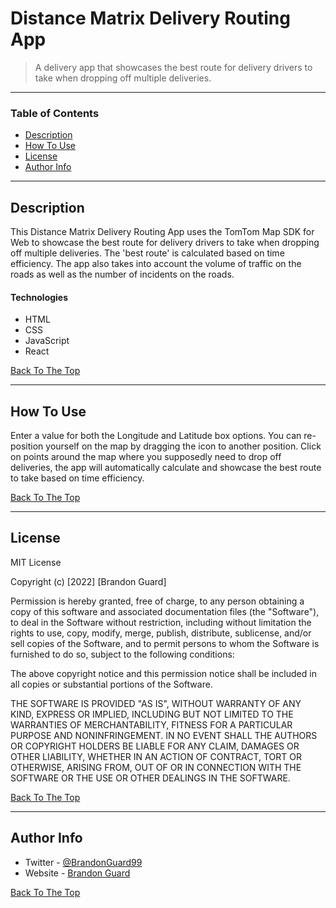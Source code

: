 # Distance Matrix Delivery Routing App

> A delivery app that showcases the best route for delivery drivers to take when dropping off multiple deliveries.

---

### Table of Contents

- [Description](#description)
- [How To Use](#how-to-use)
- [License](#license)
- [Author Info](#author-info)

---

## Description

This Distance Matrix Delivery Routing App uses the TomTom Map SDK for Web to showcase the best route for delivery drivers to take when dropping off multiple deliveries. The 'best route' is calculated based on time efficiency. The app also takes into account the volume of traffic on the roads as well as the number of incidents on the roads.

#### Technologies

- HTML
- CSS
- JavaScript
- React

[Back To The Top](#distance-matrix-delivery-routing-app)

---

## How To Use

Enter a value for both the Longitude and Latitude box options. You can
re-position yourself on the map by dragging the icon to another position.
Click on points around the map where you supposedly need to drop off
deliveries, the app will automatically calculate and showcase the best
route to take based on time efficiency.

[Back To The Top](#distance-matrix-delivery-routing-app)

---

## License

MIT License

Copyright (c) [2022] [Brandon Guard]

Permission is hereby granted, free of charge, to any person obtaining a copy
of this software and associated documentation files (the "Software"), to deal
in the Software without restriction, including without limitation the rights
to use, copy, modify, merge, publish, distribute, sublicense, and/or sell
copies of the Software, and to permit persons to whom the Software is
furnished to do so, subject to the following conditions:

The above copyright notice and this permission notice shall be included in all
copies or substantial portions of the Software.

THE SOFTWARE IS PROVIDED "AS IS", WITHOUT WARRANTY OF ANY KIND, EXPRESS OR
IMPLIED, INCLUDING BUT NOT LIMITED TO THE WARRANTIES OF MERCHANTABILITY,
FITNESS FOR A PARTICULAR PURPOSE AND NONINFRINGEMENT. IN NO EVENT SHALL THE
AUTHORS OR COPYRIGHT HOLDERS BE LIABLE FOR ANY CLAIM, DAMAGES OR OTHER
LIABILITY, WHETHER IN AN ACTION OF CONTRACT, TORT OR OTHERWISE, ARISING FROM,
OUT OF OR IN CONNECTION WITH THE SOFTWARE OR THE USE OR OTHER DEALINGS IN THE
SOFTWARE.

[Back To The Top](#distance-matrix-delivery-routing-app)

---

## Author Info

- Twitter - [@BrandonGuard99](https://twitter.com/BrandonGuard99)
- Website - [Brandon Guard](https://brandonguard.com)

[Back To The Top](#distance-matrix-delivery-routing-app)
